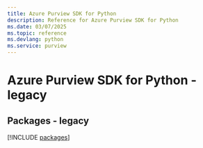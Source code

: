 ```yaml
---
title: Azure Purview SDK for Python
description: Reference for Azure Purview SDK for Python
ms.date: 03/07/2025
ms.topic: reference
ms.devlang: python
ms.service: purview
---
```

# Azure Purview SDK for Python - legacy
## Packages - legacy
[!INCLUDE [packages](purview-index.md)]